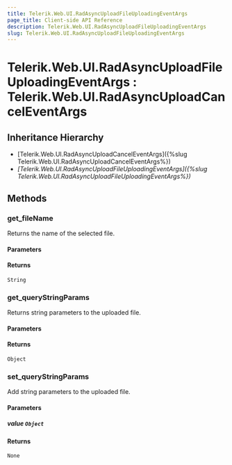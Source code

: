 ```yaml
---
title: Telerik.Web.UI.RadAsyncUploadFileUploadingEventArgs
page_title: Client-side API Reference
description: Telerik.Web.UI.RadAsyncUploadFileUploadingEventArgs
slug: Telerik.Web.UI.RadAsyncUploadFileUploadingEventArgs
---
```


# Telerik.Web.UI.RadAsyncUploadFileUploadingEventArgs : Telerik.Web.UI.RadAsyncUploadCancelEventArgs

## Inheritance Hierarchy

* [Telerik.Web.UI.RadAsyncUploadCancelEventArgs]({%slug Telerik.Web.UI.RadAsyncUploadCancelEventArgs%})
* *[Telerik.Web.UI.RadAsyncUploadFileUploadingEventArgs]({%slug Telerik.Web.UI.RadAsyncUploadFileUploadingEventArgs%})*


## Methods

### get_fileName

Returns the name of the selected file.

#### Parameters

#### Returns

`String`

### get_queryStringParams

Returns string parameters to the uploaded file.

#### Parameters

#### Returns

`Object` 

### set_queryStringParams

Add string parameters to the uploaded file.

#### Parameters

##### value `Object`

#### Returns

`None` 

